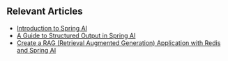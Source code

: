 ## Relevant Articles
- [Introduction to Spring AI](https://www.baeldung.com/spring-ai)
- [A Guide to Structured Output in Spring AI](https://www.baeldung.com/spring-artificial-intelligence-structure-output)
- [Create a RAG (Retrieval Augmented Generation) Application with Redis and Spring AI](https://www.baeldung.com/spring-ai-redis-rag-app)
